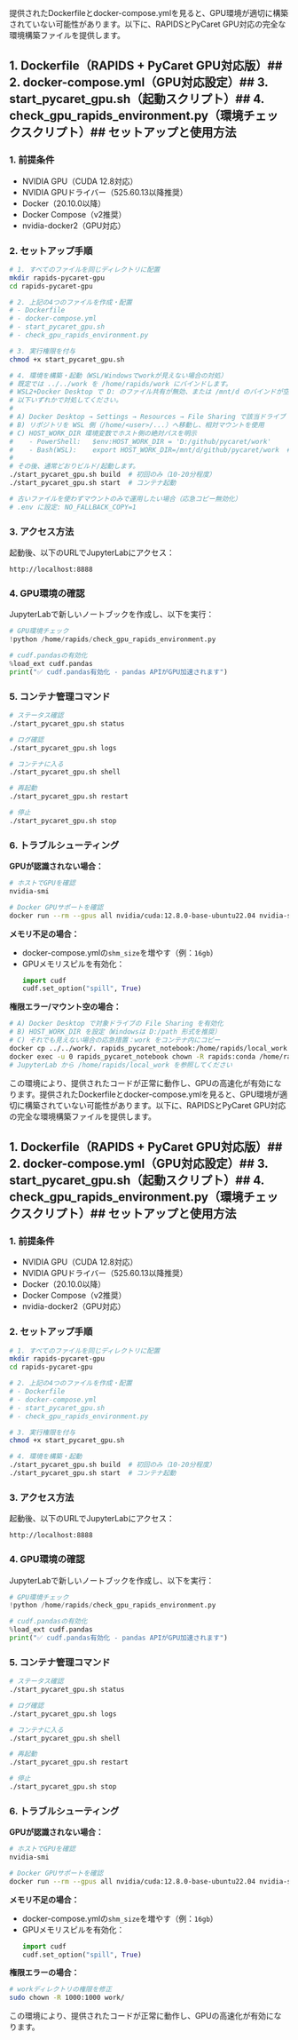 提供されたDockerfileとdocker-compose.ymlを見ると、GPU環境が適切に構築されていない可能性があります。以下に、RAPIDSとPyCaret GPU対応の完全な環境構築ファイルを提供します。

## 1. Dockerfile（RAPIDS + PyCaret GPU対応版）## 2. docker-compose.yml（GPU対応設定）## 3. start_pycaret_gpu.sh（起動スクリプト）## 4. check_gpu_rapids_environment.py（環境チェックスクリプト）## セットアップと使用方法

### 1. 前提条件

- NVIDIA GPU（CUDA 12.8対応）
- NVIDIA GPUドライバー（525.60.13以降推奨）
- Docker（20.10.0以降）
- Docker Compose（v2推奨）
- nvidia-docker2（GPU対応）

### 2. セットアップ手順

```bash
# 1. すべてのファイルを同じディレクトリに配置
mkdir rapids-pycaret-gpu
cd rapids-pycaret-gpu

# 2. 上記の4つのファイルを作成・配置
# - Dockerfile
# - docker-compose.yml
# - start_pycaret_gpu.sh
# - check_gpu_rapids_environment.py

# 3. 実行権限を付与
chmod +x start_pycaret_gpu.sh

# 4. 環境を構築・起動（WSL/Windowsでworkが見えない場合の対処）
# 既定では ../../work を /home/rapids/work にバインドします。
# WSL2+Docker Desktop で D: のファイル共有が無効、または /mnt/d のバインドが空になる場合は、
# 以下いずれかで対処してください。
#
# A) Docker Desktop → Settings → Resources → File Sharing で該当ドライブ（例: D:）を許可
# B) リポジトリを WSL 側（/home/<user>/...）へ移動し、相対マウントを使用
# C) HOST_WORK_DIR 環境変数でホスト側の絶対パスを明示
#    - PowerShell:   $env:HOST_WORK_DIR = 'D:/github/pycaret/work'
#    - Bash(WSL):    export HOST_WORK_DIR=/mnt/d/github/pycaret/work  # 共有が有効な場合のみ
#
# その後、通常どおりビルド/起動します。
./start_pycaret_gpu.sh build  # 初回のみ（10-20分程度）
./start_pycaret_gpu.sh start  # コンテナ起動

# 古いファイルを使わずマウントのみで運用したい場合（応急コピー無効化）
# .env に設定: NO_FALLBACK_COPY=1
```

### 3. アクセス方法

起動後、以下のURLでJupyterLabにアクセス：
```
http://localhost:8888
```

### 4. GPU環境の確認

JupyterLabで新しいノートブックを作成し、以下を実行：

```python
# GPU環境チェック
!python /home/rapids/check_gpu_rapids_environment.py

# cudf.pandasの有効化
%load_ext cudf.pandas
print("✅ cudf.pandas有効化 - pandas APIがGPU加速されます")
```

### 5. コンテナ管理コマンド

```bash
# ステータス確認
./start_pycaret_gpu.sh status

# ログ確認
./start_pycaret_gpu.sh logs

# コンテナに入る
./start_pycaret_gpu.sh shell

# 再起動
./start_pycaret_gpu.sh restart

# 停止
./start_pycaret_gpu.sh stop
```

### 6. トラブルシューティング

**GPUが認識されない場合：**
```bash
# ホストでGPUを確認
nvidia-smi

# Docker GPUサポートを確認
docker run --rm --gpus all nvidia/cuda:12.8.0-base-ubuntu22.04 nvidia-smi
```

**メモリ不足の場合：**
- docker-compose.ymlの`shm_size`を増やす（例：`16gb`）
- GPUメモリスピルを有効化：
  ```python
  import cudf
  cudf.set_option("spill", True)
  ```

**権限エラー/マウント空の場合：**
```bash
# A) Docker Desktop で対象ドライブの File Sharing を有効化
# B) HOST_WORK_DIR を設定（Windowsは D:/path 形式を推奨）
# C) それでも見えない場合の応急措置：work をコンテナ内にコピー
docker cp ../../work/. rapids_pycaret_notebook:/home/rapids/local_work
docker exec -u 0 rapids_pycaret_notebook chown -R rapids:conda /home/rapids/local_work
# JupyterLab から /home/rapids/local_work を参照してください
```

この環境により、提供されたコードが正常に動作し、GPUの高速化が有効になります。提供されたDockerfileとdocker-compose.ymlを見ると、GPU環境が適切に構築されていない可能性があります。以下に、RAPIDSとPyCaret GPU対応の完全な環境構築ファイルを提供します。

## 1. Dockerfile（RAPIDS + PyCaret GPU対応版）## 2. docker-compose.yml（GPU対応設定）## 3. start_pycaret_gpu.sh（起動スクリプト）## 4. check_gpu_rapids_environment.py（環境チェックスクリプト）## セットアップと使用方法

### 1. 前提条件

- NVIDIA GPU（CUDA 12.8対応）
- NVIDIA GPUドライバー（525.60.13以降推奨）
- Docker（20.10.0以降）
- Docker Compose（v2推奨）
- nvidia-docker2（GPU対応）

### 2. セットアップ手順

```bash
# 1. すべてのファイルを同じディレクトリに配置
mkdir rapids-pycaret-gpu
cd rapids-pycaret-gpu

# 2. 上記の4つのファイルを作成・配置
# - Dockerfile
# - docker-compose.yml
# - start_pycaret_gpu.sh
# - check_gpu_rapids_environment.py

# 3. 実行権限を付与
chmod +x start_pycaret_gpu.sh

# 4. 環境を構築・起動
./start_pycaret_gpu.sh build  # 初回のみ（10-20分程度）
./start_pycaret_gpu.sh start  # コンテナ起動
```

### 3. アクセス方法

起動後、以下のURLでJupyterLabにアクセス：
```
http://localhost:8888
```

### 4. GPU環境の確認

JupyterLabで新しいノートブックを作成し、以下を実行：

```python
# GPU環境チェック
!python /home/rapids/check_gpu_rapids_environment.py

# cudf.pandasの有効化
%load_ext cudf.pandas
print("✅ cudf.pandas有効化 - pandas APIがGPU加速されます")
```

### 5. コンテナ管理コマンド

```bash
# ステータス確認
./start_pycaret_gpu.sh status

# ログ確認
./start_pycaret_gpu.sh logs

# コンテナに入る
./start_pycaret_gpu.sh shell

# 再起動
./start_pycaret_gpu.sh restart

# 停止
./start_pycaret_gpu.sh stop
```

### 6. トラブルシューティング

**GPUが認識されない場合：**
```bash
# ホストでGPUを確認
nvidia-smi

# Docker GPUサポートを確認
docker run --rm --gpus all nvidia/cuda:12.8.0-base-ubuntu22.04 nvidia-smi
```

**メモリ不足の場合：**
- docker-compose.ymlの`shm_size`を増やす（例：`16gb`）
- GPUメモリスピルを有効化：
  ```python
  import cudf
  cudf.set_option("spill", True)
  ```

**権限エラーの場合：**
```bash
# workディレクトリの権限を修正
sudo chown -R 1000:1000 work/
```

この環境により、提供されたコードが正常に動作し、GPUの高速化が有効になります。
